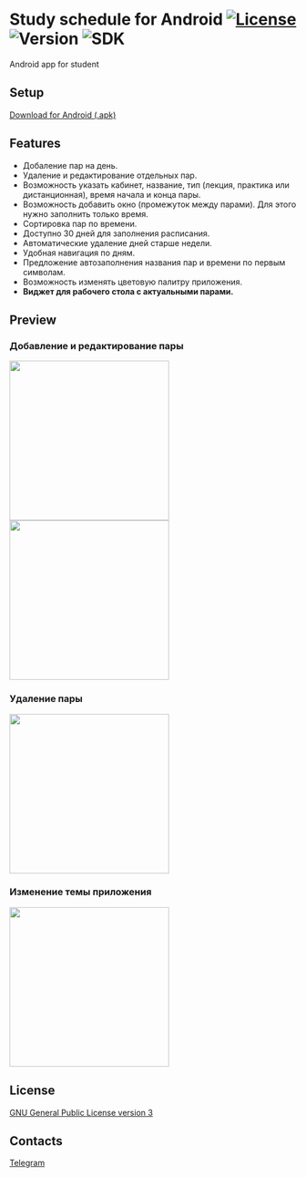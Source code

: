 # Study schedule for Android [![License](https://img.shields.io/badge/License-GPL--3.0-brightgreen)](https://opensource.org/license/gpl-3-0/) ![Version](https://img.shields.io/badge/Version-1.0-blue) ![SDK](https://img.shields.io/badge/minSdk-26-orange)
Android app for student

## Setup

[Download for Android (.apk)](https://github.com/Hikk0o/ScheduleApp/releases)

## Features

- Добаление пар на день.
- Удаление и редактирование отдельных пар.
- Возможность указать кабинет, название, тип (лекция, практика или дистанционная), время начала и конца пары.
- Возможность добавить окно (промежуток между парами). Для этого нужно заполнить только время.
- Сортировка пар по времени.
- Доступно 30 дней для заполнения расписания.
- Автоматические удаление дней старше недели.
- Удобная навигация по дням.
- Предложение автозаполнения названия пар и времени по первым символам.
- Возможность изменять цветовую палитру приложения.
- **Виджет для рабочего стола с актуальными парами.**

## Preview
### Добавление и редактирование пары
<div>
<img src="https://user-images.githubusercontent.com/78872275/230485047-320e2515-a8ee-408d-9936-299dcb8b90bb.gif" width="280">
<img src="https://user-images.githubusercontent.com/78872275/230485040-f55db0e5-401b-4511-845f-aa129bbcaeaf.gif" width="280">
</div>

### Удаление пары
<img src="https://user-images.githubusercontent.com/78872275/230485035-51cd992d-617e-4c2a-904b-22d92c256e57.gif" width="280">

### Изменение темы приложения
<img src="https://user-images.githubusercontent.com/78872275/230485046-4f0cd1b4-ee3d-4c27-8e11-54b253ebeafc.gif" width="280">

## License
[GNU General Public License version 3](https://opensource.org/license/gpl-3-0/)

## Contacts
[Telegram](https://t.me/hikk0o)
